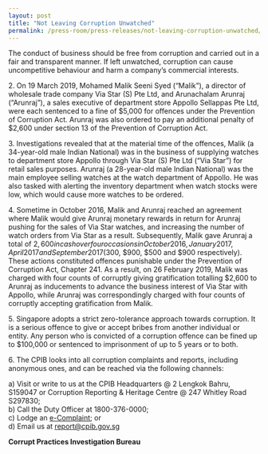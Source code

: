 ```yaml
---
layout: post
title: "Not Leaving Corruption Unwatched"
permalink: /press-room/press-releases/not-leaving-corruption-unwatched/
---
```

The conduct of business should be free from corruption and carried out in a fair and transparent manner. If left unwatched, corruption can cause uncompetitive behaviour and harm a company’s commercial interests.

2\.        On 19 March 2019, Mohamed Malik Seeni Syed (“Malik”), a director of wholesale trade company Via Star (S) Pte Ltd, and Arunachalam Arunraj (“Arunraj”), a sales executive of department store Appollo Sellappas Pte Ltd, were each sentenced to a fine of $5,000 for offences under the Prevention of Corruption Act. Arunraj was also ordered to pay an additional penalty of $2,600 under section 13 of the Prevention of Corruption Act.

3\.        Investigations revealed that at the material time of the offences, Malik (a 34-year-old male Indian National) was in the business of supplying watches to department store Appollo through Via Star (S) Pte Ltd (“Via Star”) for retail sales purposes. Arunraj (a 28-year-old male Indian National) was the main employee selling watches at the watch department of Appollo. He was also tasked with alerting the inventory department when watch stocks were low, which would cause more watches to be ordered.

4\.         Sometime in October 2016, Malik and Arunraj reached an agreement where Malik would give Arunraj monetary rewards in return for Arunraj pushing for the sales of Via Star watches, and increasing the number of watch orders from Via Star as a result. Subsequently, Malik gave Arunraj a total of $2,600 in cash over four occasions in October 2016, January 2017, April 2017 and September 2017 ($300, $900, $500 and $900 respectively). These actions constituted offences punishable under the Prevention of Corruption Act, Chapter 241. As a result, on 26 February 2019, Malik was charged with four counts of corruptly giving gratification totalling $2,600 to Arunraj as inducements to advance the business interest of Via Star with Appollo, while Arunraj was correspondingly charged with four counts of corruptly accepting gratification from Malik.

5\.         Singapore adopts a strict zero-tolerance approach towards corruption. It is a serious offence to give or accept bribes from another individual or entity. Any person who is convicted of a corruption offence can be fined up to $100,000 or sentenced to imprisonment of up to 5 years or to both.

6\.         The CPIB looks into all corruption complaints and reports, including anonymous ones, and can be reached via the following channels:

a) Visit or write to us at the CPIB Headquarters @ 2 Lengkok Bahru, S159047 or Corruption Reporting & Heritage Centre @ 247 Whitley Road S297830;<br />
b) Call the Duty Officer at 1800-376-0000;<br />
c) Lodge an [e-Complaint](/e-services/e-complaint-for-corrupt-conduct); or<br>
d) Email us at <a class="spamspan" href="mailto:report@cpib.gov.sg">report@cpib.gov.sg</a>

**Corrupt Practices Investigation Bureau**
